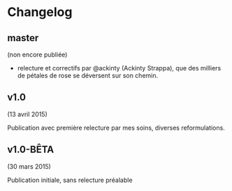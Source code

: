 # Changelog

## master

(non encore publiée)

* relecture et correctifs par @ackinty (Ackinty Strappa), que des milliers de pétales de rose se déversent sur son chemin.

## v1.0

(13 avril 2015)

Publication avec première relecture par mes soins, diverses reformulations.

## v1.0-BÊTA

(30 mars 2015)

Publication initiale, sans relecture préalable
